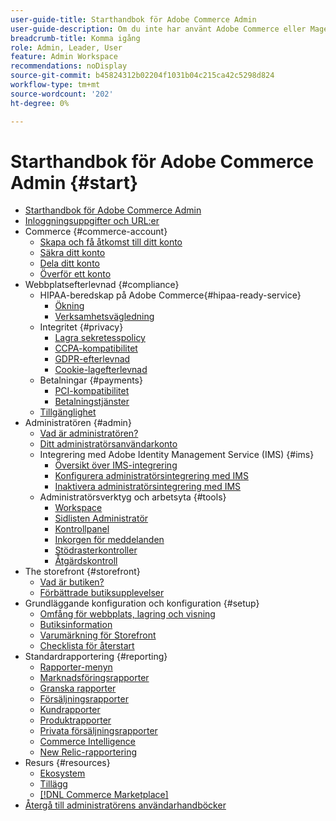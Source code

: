 ```yaml
---
user-guide-title: Starthandbok för Adobe Commerce Admin
user-guide-description: Om du inte har använt Adobe Commerce eller Magento Open Source Admin tidigare bör du ta del av resurserna i ekosystemet  [!DNL Commerce] , följa kundresan för att utforska din butik och lära dig mer om de viktigaste administratörsfunktionerna.
breadcrumb-title: Komma igång
role: Admin, Leader, User
feature: Admin Workspace
recommendations: noDisplay
source-git-commit: b45824312b02204f1031b04c215ca42c5298d824
workflow-type: tm+mt
source-wordcount: '202'
ht-degree: 0%

---
```



# Starthandbok för Adobe Commerce Admin {#start}

+ [Starthandbok för Adobe Commerce Admin](guide-overview.md)
+ [Inloggningsuppgifter och URL:er](login-urls.md)
+ Commerce {#commerce-account}
   + [Skapa och få åtkomst till ditt konto](commerce-account-create.md)
   + [Säkra ditt konto](commerce-account-secure.md)
   + [Dela ditt konto](commerce-account-share.md)
   + [Överför ett konto](commerce-account-transfer.md)
+ Webbplatsefterlevnad {#compliance}
   + HIPAA-beredskap på Adobe Commerce{#hipaa-ready-service}
      + [Ökning](hipaa/overview.md)
      + [Verksamhetsvägledning](hipaa/operations.md)
   + Integritet {#privacy}
      + [Lagra sekretesspolicy](privacy-policy.md)
      + [CCPA-kompatibilitet](compliance-ccpa.md)
      + [GDPR-efterlevnad](compliance-gdpr.md)
      + [Cookie-lagefterlevnad](compliance-cookie-law.md)
   + Betalningar {#payments}
      + [PCI-kompatibilitet](compliance-pci.md)
      + [Betalningstjänster](compliance-payment-services-directive.md)
   + [Tillgänglighet](navigation-accessibility.md)
+ Administratören {#admin}
   + [Vad är administratören?](admin.md)
   + [Ditt administratörsanvändarkonto](admin-signin.md)
   + Integrering med Adobe Identity Management Service (IMS) {#ims}
      + [Översikt över IMS-integrering](adobe-ims-integration-overview.md)
      + [Konfigurera administratörsintegrering med IMS](adobe-ims-config.md)
      + [Inaktivera administratörsintegrering med IMS](adobe-ims-disable.md)
   + Administratörsverktyg och arbetsyta {#tools}
      + [Workspace](admin-workspace.md)
      + [Sidlisten Administratör](admin-menu.md)
      + [Kontrollpanel](admin-dashboard.md)
      + [Inkorgen för meddelanden](admin-message-inbox.md)
      + [Stödrasterkontroller](admin-grid-controls.md)
      + [Åtgärdskontroll](admin-actions-control.md)
+ The storefront {#storefront}
   + [Vad är butiken?](storefront.md)
   + [Förbättrade butiksupplevelser](enhanced-experiences.md)
+ Grundläggande konfiguration och konfiguration {#setup}
   + [Omfång för webbplats, lagring och visning](websites-stores-views.md)
   + [Butiksinformation](store-details.md)
   + [Varumärkning för Storefront](storefront-branding.md)
   + [Checklista för återstart](prelaunch-checklist.md)
+ Standardrapportering  {#reporting}
   + [Rapporter-menyn](reports-menu.md)
   + [Marknadsföringsrapporter](marketing-reports.md)
   + [Granska rapporter](review-reports.md)
   + [Försäljningsrapporter](sales-reports.md)
   + [Kundrapporter](customer-reports.md)
   + [Produktrapporter](product-reports.md)
   + [Privata försäljningsrapporter](private-sales-reports.md)
   + [Commerce Intelligence](business-intelligence.md)
   + [New Relic-rapportering](new-relic-reporting.md)
+ Resurs {#resources}
   + [Ekosystem](resources.md)
   + [Tillägg](extensions.md)
   + [[!DNL Commerce Marketplace]](commerce-marketplace.md)
+ [Återgå till administratörens användarhandböcker](https://experienceleague.adobe.com/en/docs/commerce-admin/user-guides/home)

